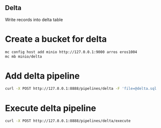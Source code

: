 ## Delta

Write records into delta table

# Create a bucket for delta

```bash
mc config host add minio http://127.0.0.1:9000 arros eros1004
mc mb minio/delta
```

# Add delta pipeline

```bash
curl -X POST http://127.0.0.1:8888/pipelines/delta -F 'file=@delta.sql'
```

# Execute delta pipeline

```bash
curl -X POST http://127.0.0.1:8888/pipelines/delta/execute
```
